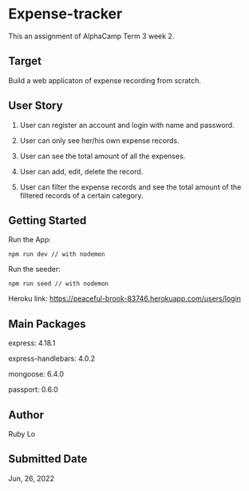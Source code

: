 # Expense-tracker 

This an assignment of AlphaCamp Term 3 week 2.


## Target

Build a web applicaton of expense recording from scratch.

## User Story

1. User can register an account and login with name and password.

2. User can only see her/his own expense records.

3. User can see the total amount of all the expenses.

4. User can add, edit, delete the record.

5. User can filter the expense records and see the total amount of the filtered records of a certain category.

## Getting Started

Run the App:

```
npm run dev // with nodemon
```

Run the seeder:

```
npm run seed // with nodemon
```

Heroku link: https://peaceful-brook-83746.herokuapp.com/users/login

## Main Packages

express: 4.18.1

express-handlebars: 4.0.2

mongoose: 6.4.0

passport: 0.6.0

## Author

Ruby Lo

## Submitted Date

Jun, 26, 2022

